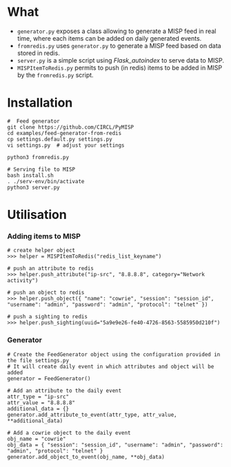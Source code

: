# What

- ``generator.py`` exposes a class allowing to generate a MISP feed in real time, where each items can be added on daily generated events.
- ``fromredis.py`` uses ``generator.py`` to generate a MISP feed based on data stored in redis.
- ``server.py`` is a simple script using *Flask_autoindex* to serve data to MISP.
- ``MISPItemToRedis.py`` permits to push (in redis) items to be added in MISP by the ``fromredis.py`` script.


# Installation

````
#  Feed generator
git clone https://github.com/CIRCL/PyMISP
cd examples/feed-generator-from-redis
cp settings.default.py settings.py
vi settings.py  # adjust your settings

python3 fromredis.py

# Serving file to MISP
bash install.sh
. ./serv-env/bin/activate
python3 server.py
````


# Utilisation

### Adding items to MISP

```
# create helper object
>>> helper = MISPItemToRedis("redis_list_keyname")

# push an attribute to redis
>>> helper.push_attribute("ip-src", "8.8.8.8", category="Network activity")

# push an object to redis
>>> helper.push_object({ "name": "cowrie", "session": "session_id", "username": "admin", "password": "admin", "protocol": "telnet" })

# push a sighting to redis
>>> helper.push_sighting(uuid="5a9e9e26-fe40-4726-8563-5585950d210f")
```

### Generator

```
# Create the FeedGenerator object using the configuration provided in the file settings.py
# It will create daily event in which attributes and object will be added
generator = FeedGenerator()

# Add an attribute to the daily event
attr_type = "ip-src"
attr_value = "8.8.8.8"
additional_data = {}
generator.add_attribute_to_event(attr_type, attr_value, **additional_data)

# Add a cowrie object to the daily event
obj_name = "cowrie"
obj_data = { "session": "session_id", "username": "admin", "password": "admin", "protocol": "telnet" }
generator.add_object_to_event(obj_name, **obj_data)
```
